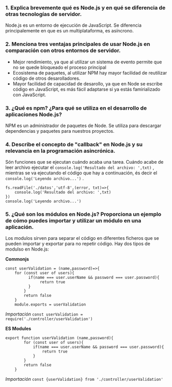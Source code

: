 ### 1. Explica brevemente qué es Node.js y en qué se diferencia de otras tecnologías de servidor.

Node.js es un entorno de ejecución de JavaScript. Se diferencia principalemente en que es un multiplataforma, es asíncrono.

### 2. Menciona tres ventajas principales de usar Node.js en comparación con otros entornos de servidor.

- Mejor rendimiento, ya que al utilizar un sistema de evento permite que no se quede bloqueado el proceso principal
- Ecosistema de paquetes, al utilizar NPM hay mayor facilidad de reutilizar código de otros desarolladores.
- Mayor facilidad de capacidad de desarollo, ya que en Node se escribe código en JavaScript, es más fácil adaptarse si ya estás famirializado con JavaScript.


### 3. ¿Qué es npm? ¿Para qué se utiliza en el desarrollo de aplicaciones Node.js?

NPM es un administrador de paquetes de Node. Se utiliza para descargar dependencias y paquetes para nuestros proyectos.

### 4. Describe el concepto de "callback" en Node.js y su relevancia en la programación asincrónica.

Són funciones que se ejecutan cuándo acaba una tarea. Cuándo acabe de leer archivo ejecutar el `console.log('Resultado del archivo: ',txt)` , mientras se va ejecutando el código que hay a continuación, és decir el `console.log('Leyendo archivo...')` .

```
fs.readFile('./datos','utf-8',(error, txt)=>{
    console.log('Resultado del archivo: ',txt)
})
console.log('Leyendo archivo...')
```

### 5. ¿Qué son los módulos en Node.js? Proporciona un ejemplo de cómo puedes importar y utilizar un módulo en una aplicación.
Los modulos sirven para separar el código en diferentes ficheros que se pueden importar y exportar para no repetir código. Hay dos tipos de modulso en Node.js:

**Commonjs**
```
const userValidation = (name,password)=>{
    for (const user of users){
          if(name === user.userName && password === user.password){
               return true
          }
        }
        return false
    }
    module.exports = userValidation
```


*Importación*
    `const userValidation = require('./controller/userValidation')`

**ES Modules**
```
export function userValidation (name,password){
        for (const user of users){
            if(name === user.userName && password === user.password){
                return true
            }
        }
        return false
    }
```


*Importación*
    `const {userValidation} from './controller/userValidation'`